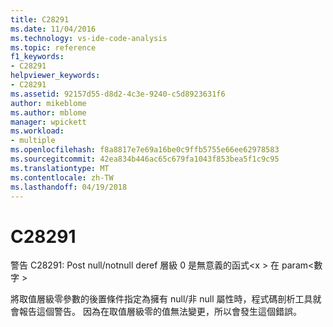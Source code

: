 ```yaml
---
title: C28291
ms.date: 11/04/2016
ms.technology: vs-ide-code-analysis
ms.topic: reference
f1_keywords:
- C28291
helpviewer_keywords:
- C28291
ms.assetid: 92157d55-d8d2-4c3e-9240-c5d8923631f6
author: mikeblome
ms.author: mblome
manager: wpickett
ms.workload:
- multiple
ms.openlocfilehash: f8a8817e7e69a16be0c9ffb5755e66ee62978583
ms.sourcegitcommit: 42ea834b446ac65c679fa1043f853bea5f1c9c95
ms.translationtype: MT
ms.contentlocale: zh-TW
ms.lasthandoff: 04/19/2018
---
```

# <a name="c28291"></a>C28291
警告 C28291: Post null/notnull deref 層級 0 是無意義的函式\<x > 在 param\<數字 >

 將取值層級零參數的後置條件指定為擁有 null/非 null 屬性時，程式碼剖析工具就會報告這個警告。 因為在取值層級零的值無法變更，所以會發生這個錯誤。